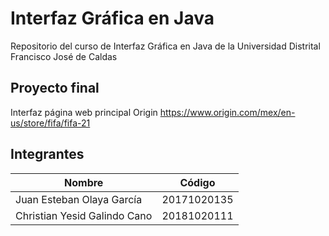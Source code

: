 # Interfaz Gráfica en Java
Repositorio del curso de Interfaz Gráfica en Java de la Universidad Distrital Francisco José de Caldas
## Proyecto final
Interfaz página web principal Origin
<https://www.origin.com/mex/en-us/store/fifa/fifa-21>
## Integrantes
|Nombre|Código|
|------|------|
|Juan Esteban Olaya García|20171020135|
|Christian Yesid Galindo Cano|20181020111|
